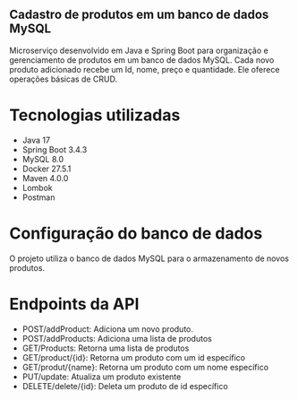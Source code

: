 ## Cadastro de produtos em um banco de dados MySQL 

Microserviço desenvolvido em Java e Spring Boot para organização e gerenciamento de produtos em um banco de dados MySQL. Cada novo produto adicionado recebe um Id, nome, preço e quantidade.
Ele oferece operações básicas de CRUD.

# Tecnologias utilizadas

- Java 17
- Spring Boot 3.4.3
- MySQL 8.0
- Docker 27.5.1
- Maven 4.0.0
- Lombok
- Postman

# Configuração do banco de dados

O projeto utiliza o banco de dados MySQL para o armazenamento de novos produtos.

# Endpoints da API

- POST/addProduct: Adiciona um novo produto.
- POST/addProducts: Adiciona uma lista de produtos
- GET/Products: Retorna uma lista de produtos
- GET/product/{id}: Retorna um produto com um id específico
- GET/produt/{name}: Retorna um produto com um nome específico
- PUT/update: Atualiza um produto existente
- DELETE/delete/{id}: Deleta um produto de id específico
